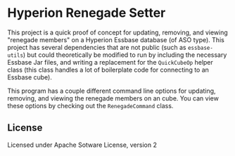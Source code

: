 # Hyperion Renegade Setter

This project is a quick proof of concept for updating, removing, and viewing "renegade members" on a Hyperion Essbase database (of ASO type). This project has several dependencies that are not public (such as `essbase-utils`) but could theoretically be modified to run by including the necessary Essbase Jar files, and writing a replacement for the `QuickCubeOp` helper class (this class handles a lot of boilerplate code for connecting to an Essbase cube).

This program has a couple different command line options for updating, removing, and viewing the renegade members on an cube. You can view these options by checking out the `RenegadeCommand` class.

## License

Licensed under Apache Sotware License, version 2